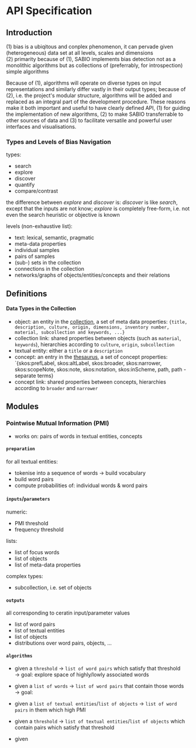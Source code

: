 # API Specification


## Introduction

(1) bias is a ubiqitous and conplex phenomenon, it can pervade given (heterogeneous) data set at all levels, scales and dimensions  
(2) primarity because of (1), SABIO implements bias detection not as a monolithic algorithms but as collections of (preferrably, for introspection) simple algorithms  

Because of (1), algorithms will operate on diverse types on input representations and similarly differ vastly in their output types; because of (2), i.e. the project's modular structure, algorithms will be added and replaced as an integral part of the development procedure. These reasons make it both important and useful to have clearly defined API, (1) for guiding the implementation of new algorithms, (2) to make SABIO transferrable to other sources of data and (3) to facilitate versatile and powerful user interfaces and visualisations.


### Types and Levels of Bias Navigation

types:
 
  - search
  - explore
  - discover
  - quantify
  - compare/contrast

the difference between *explore* and *discover* is: *discover* is like *search*, except that the inputs are not know; *explore* is completely free-form, i.e. not even the search heuristic or objective is known 

levels (non-exhaustive list):

  - text: lexical, semantic, pragmatic
  - meta-data properties
  - individual samples
  - pairs of samples
  - (sub-) sets in the collection
  - connections in the collection
  - networks/graphs of objects/entities/concepts and their relations




## Definitions

#### Data Types in the Collection

 - object: an entity in the [collection](https://collectie.wereldculturen.nl), a set of meta data properties: `{title, description, culture, origin, dimensions, inventory number, material, subcollection and keywords, ...}`
 - collection link: shared properties between objects (such as `material`, `keywords`), hierarchies according to `culture`, `origin`, `subcollection` 
 - textual entity: either a `title` or a `description`
 - concept: an entry in the [thesaurus](https://collectie.wereldculturen.nl/thesaurus), a set of concept properties: `{skos:prefLabel, skos:altLabel, skos:broader, skos:narrower, skos:scopeNote, skos:note, skos:notation, skos:inScheme, path, path - separate terms}
 - concept link: shared properties between concepts, hierarchies according to `broader` and `narrower`





## Modules


### Pointwise Mutual Information (PMI)

 - works on: pairs of words in textual entities, concepts

#### `preparation`

 for all textual entities:
   - tokenise into a sequence of words -> build vocabulary
   - build word pairs
   - compute probabilities of: individual words & word pairs 

#### `inputs`/`parameters`

numeric:
 - PMI threshold
 - frequency threshold  

lists:
 - list of focus words
 - list of objects
 - list of meta-data properties
 
complex types:
 - subcollection, i.e. set of objects


 
#### `outputs`

all corresponding to ceratin input/parameter values

 - list of word pairs
 - list of textual entities
 - list of objects
 - distributions over word pairs, objects, ...


#### `algorithms`

 - given a `threshold` -> `list of word pairs` which satisfy that threshold  
   -> goal: explore space of highly/lowly associated words
 - given a `list of words` -> `list of word pairs` that contain those words  
   -> goal: 
 - given a `list of textual entities`/`list of objects` -> `list of word pairs` in them which high PMI

 - given a `threshold` -> `list of textual entities`/`list of objects` which contain pairs which satisfy that threshold
 - given 



 
 
 
 
 
